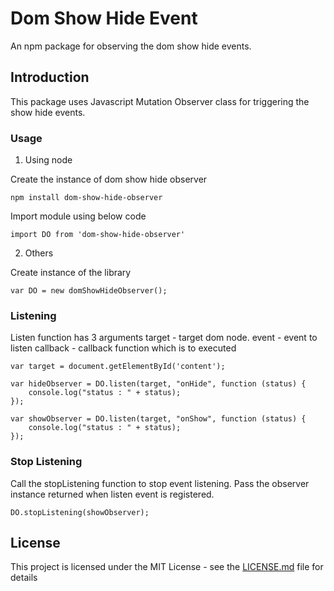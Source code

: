 # Dom Show Hide Event

An npm package for observing the dom show hide events.

## Introduction

This package uses Javascript Mutation Observer class for triggering the show hide events.

### Usage

1. Using node

Create the instance of dom show hide observer

```
npm install dom-show-hide-observer

```
Import module using below code

```
import DO from 'dom-show-hide-observer'

```

2. Others

Create instance of the library

```
var DO = new domShowHideObserver();

```

### Listening

Listen function has 3 arguments
target - target dom node.
event - event to listen
callback - callback function which is to executed

```
var target = document.getElementById('content');

var hideObserver = DO.listen(target, "onHide", function (status) {
    console.log("status : " + status);
});

var showObserver = DO.listen(target, "onShow", function (status) {
    console.log("status : " + status);
});
```

### Stop Listening

Call the stopListening function to stop event listening. Pass the observer instance returned when listen event is registered.

```
DO.stopListening(showObserver);
```

## License

This project is licensed under the MIT License - see the [LICENSE.md](LICENSE.md) file for details



